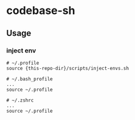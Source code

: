 # codebase-sh

## Usage

### inject env

```shell
# ~/.profile
source {this-repo-dir}/scripts/inject-envs.sh

# ~/.bash_profile
...
source ~/.profile

# ~/.zshrc
...
source ~/.profile
```
 
